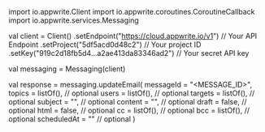 import io.appwrite.Client
import io.appwrite.coroutines.CoroutineCallback
import io.appwrite.services.Messaging

val client = Client()
    .setEndpoint("https://cloud.appwrite.io/v1") // Your API Endpoint
    .setProject("5df5acd0d48c2") // Your project ID
    .setKey("919c2d18fb5d4...a2ae413da83346ad2") // Your secret API key

val messaging = Messaging(client)

val response = messaging.updateEmail(
    messageId = "<MESSAGE_ID>",
    topics = listOf(), // optional
    users = listOf(), // optional
    targets = listOf(), // optional
    subject = "<SUBJECT>", // optional
    content = "<CONTENT>", // optional
    draft = false, // optional
    html = false, // optional
    cc = listOf(), // optional
    bcc = listOf(), // optional
    scheduledAt = "" // optional
)
